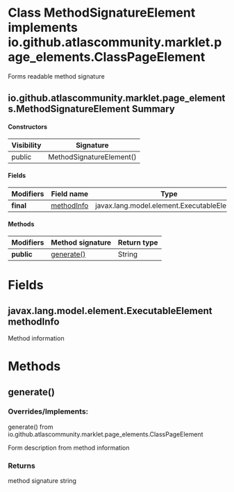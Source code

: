 Class MethodSignatureElement implements io.github.atlascommunity.marklet.page_elements.ClassPageElement
=======================================================================================================
Forms readable method signature

io.github.atlascommunity.marklet.page_elements.MethodSignatureElement Summary
-------
#### Constructors
| Visibility | Signature                |
| ---------- | ------------------------ |
| public     | MethodSignatureElement() |
#### Fields
| Modifiers | Field name                                                       | Type                                       |
| --------- | ---------------------------------------------------------------- | ------------------------------------------ |
| **final** | [methodInfo](#javaxlangmodelelementexecutableelement-methodinfo) | javax.lang.model.element.ExecutableElement |
#### Methods
| Modifiers  | Method signature        | Return type |
| ---------- | ----------------------- | ----------- |
| **public** | [generate()](#generate) | String      |

Fields
======
javax.lang.model.element.ExecutableElement methodInfo
-----------------------------------------------------
Method information


Methods
=======
generate()
----------
### Overrides/Implements:
generate() from io.github.atlascommunity.marklet.page_elements.ClassPageElement

Form description from method information

### Returns

method signature string


